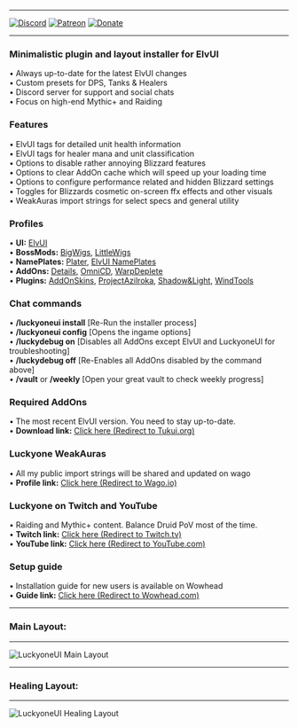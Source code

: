 ***
[![Discord](https://img.shields.io/badge/Join-Discord-purple
)](https://discord.gg/xRY4bwA) [![Patreon](https://img.shields.io/badge/Support-Patreon-orange)](https://www.patreon.com/luckyone) [![Donate](https://img.shields.io/badge/Support-Donate-blue)](https://streamlabs.com/luckyone1996/tip)  
***

### **Minimalistic plugin and layout installer for ElvUI**  
• Always up-to-date for the latest ElvUI changes  
• Custom presets for DPS, Tanks & Healers  
• Discord server for support and social chats  
• Focus on high-end Mythic+ and Raiding  

### **Features**  
• ElvUI tags for detailed unit health information  
• ElvUI tags for healer mana and unit classification  
• Options to disable rather annoying Blizzard features  
• Options to clear AddOn cache which will speed up your loading time  
• Options to configure performance related and hidden Blizzard settings  
• Toggles for Blizzards cosmetic on-screen ffx effects and other visuals  
• WeakAuras import strings for select specs and general utility  

### **Profiles**  
• **UI:** [ElvUI](https://www.tukui.org/)  
• **BossMods:** [BigWigs](https://www.curseforge.com/wow/addons/big-wigs), [LittleWigs](https://www.curseforge.com/wow/addons/little-wigs)  
• **NamePlates:** [Plater](https://www.curseforge.com/wow/addons/plater-nameplates), [ElvUI NamePlates](https://www.tukui.org/)  
• **AddOns:** [Details](https://www.curseforge.com/wow/addons/details), [OmniCD](https://www.curseforge.com/wow/addons/omnicd), [WarpDeplete](https://www.curseforge.com/wow/addons/warpdeplete)  
• **Plugins:** [AddOnSkins](https://www.curseforge.com/wow/addons/addonskins), [ProjectAzilroka](https://www.curseforge.com/wow/addons/projectazilroka), [Shadow&Light](https://www.curseforge.com/wow/addons/elvui-shadow-light), [WindTools](https://www.curseforge.com/wow/addons/elvui-windtools)  

### **Chat commands**  
• **/luckyoneui install** [Re-Run the installer process]  
• **/luckyoneui config** [Opens the ingame options]  
• **/luckydebug on** [Disables all AddOns except ElvUI and LuckyoneUI for troubleshooting]  
• **/luckydebug off** [Re-Enables all AddOns disabled by the command above]  
• **/vault** or **/weekly** [Open your great vault to check weekly progress]  

### **Required AddOns**  
• The most recent ElvUI version. You need to stay up-to-date.  
• **Download link:** [Click here (Redirect to Tukui.org)](https://www.tukui.org/)  

### **Luckyone WeakAuras**  
• All my public import strings will be shared and updated on wago  
• **Profile link:** [Click here (Redirect to Wago.io)](https://wago.io/p/Luckyone)  

### **Luckyone on Twitch and YouTube**  
• Raiding and Mythic+ content. Balance Druid PoV most of the time.  
• **Twitch link:** [Click here (Redirect to Twitch.tv)](https://www.twitch.tv/Luckyone1996)  
• **YouTube link:** [Click here (Redirect to YouTube.com)](https://www.youtube.com/@LuckyoneWoW)  

### **Setup guide**  
• Installation guide for new users is available on Wowhead  
• **Guide link:** [Click here (Redirect to Wowhead.com)](https://www.wowhead.com/guide=10680/elvui-luckyoneui-addon-plugin-guide)  

***
### **Main Layout:**  
***
![LuckyoneUI Main Layout](https://i.imgur.com/5xlMMug.jpg)  
***
### **Healing Layout:**  
***
![LuckyoneUI Healing Layout](https://i.imgur.com/vk4zvo1.jpg)  